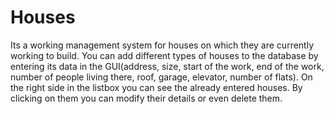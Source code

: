 # Houses

Its a working management system for houses on which they are currently working to build. You can add different types of houses to the database by entering its data in the GUI(address, size, start of the work, end of the work,
number of people living there, roof, garage, elevator, number of flats). 
On the right side in the listbox you can see the already entered houses. By clicking on them you can modify their details or even delete them.

